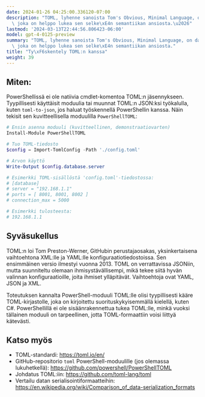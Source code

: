 ```yaml
---
date: 2024-01-26 04:25:00.336120-07:00
description: "TOML, lyhenne sanoista Tom's Obvious, Minimal Language, on datan serialisointiformaatti,\
  \ joka on helppo lukea sen selke\xE4n semantiikan ansiosta.\u2026"
lastmod: '2024-03-13T22:44:56.806423-06:00'
model: gpt-4-0125-preview
summary: "TOML, lyhenne sanoista Tom's Obvious, Minimal Language, on datan serialisointiformaatti,\
  \ joka on helppo lukea sen selke\xE4n semantiikan ansiosta."
title: "Ty\xF6skentely TOML:n kanssa"
weight: 39
---
```


## Miten:
PowerShellissä ei ole natiivia cmdlet-komentoa TOML:n jäsennykseen. Tyypillisesti käyttäisit moduulia tai muunnat TOML:n JSON:ksi työkalulla, kuten `toml-to-json`, jos haluat työskennellä PowerShellin kanssa. Näin tekisit sen kuvitteellisella moduulilla `PowerShellTOML`:

```PowerShell
# Ensin asenna moduuli (kuvitteellinen, demonstraatiovarten)
Install-Module PowerShellTOML

# Tuo TOML-tiedosto
$config = Import-TomlConfig -Path './config.toml'

# Arvon käyttö
Write-Output $config.database.server

# Esimerkki TOML-sisällöstä 'config.toml'-tiedostossa:
# [database]
# server = "192.168.1.1"
# ports = [ 8001, 8001, 8002 ]
# connection_max = 5000

# Esimerkki tulosteesta:
# 192.168.1.1
```

## Syväsukellus
TOML:n loi Tom Preston-Werner, GitHubin perustajaosakas, yksinkertaisena vaihtoehtona XML:lle ja YAML:lle konfiguraatiotiedostoissa. Sen ensimmäinen versio ilmestyi vuonna 2013. TOML on verrattavissa JSONiin, mutta suunniteltu olemaan ihmisystävällisempi, mikä tekee siitä hyvän valinnan konfiguraatioille, joita ihmiset ylläpitävät. Vaihtoehtoja ovat YAML, JSON ja XML.

Toteutuksen kannalta PowerShell-moduuli TOML:lle olisi tyypillisesti kääre TOML-kirjastolle, joka on kirjoitettu suorituskykyisemmällä kielellä, kuten C#. PowerShellillä ei ole sisäänrakennettua tukea TOML:lle, minkä vuoksi tällainen moduuli on tarpeellinen, jotta TOML-formaattiin voisi liittyä kätevästi.

## Katso myös
- TOML-standardi: https://toml.io/en/
- GitHub-repositorio `toml` PowerShell-moduulille (jos olemassa lukuhetkellä): https://github.com/powershell/PowerShellTOML
- Johdatus TOML:iin: https://github.com/toml-lang/toml
- Vertailu datan serialisointiformaatteihin: https://en.wikipedia.org/wiki/Comparison_of_data-serialization_formats
